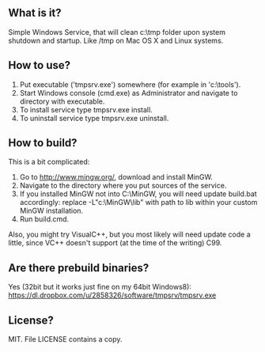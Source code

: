 ## What is it?

Simple Windows Service, that will clean c:\tmp folder upon system shutdown and startup. Like /tmp on Mac OS X and Linux systems.

## How to use?

1. Put executable ('tmpsrv.exe') somewhere (for example in 'c:\tools\').
2. Start Windows console (cmd.exe) as Administrator and navigate to directory with executable.
3. To install service type tmpsrv.exe install.
4. To uninstall service type tmpsrv.exe uninstall.

## How to build?

This is a bit complicated:

1. Go to http://www.mingw.org/, download and install MinGW.
2. Navigate to the directory where you put sources of the service.
3. If you installed MinGW not into C:\MinGW, you will need update build.bat accordingly: replace -L"c:\MinGW\lib" with path to lib within your custom MinGW installation.
4. Run build.cmd.

Also, you might try VisualC++, but you most likely will need update code a little, since VC++ doesn't support (at the time of the writing) C99.

## Are there prebuild binaries?
Yes (32bit but it works just fine on my 64bit Windows8): https://dl.dropbox.com/u/2858326/software/tmpsrv/tmpsrv.exe

## License?
MIT. File LICENSE contains a copy.
